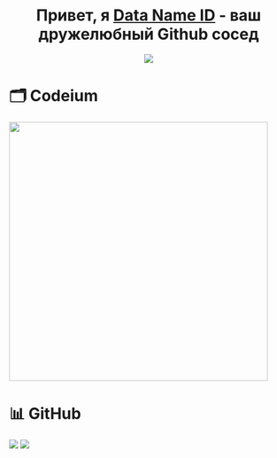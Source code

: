 <h1 align="center">Привет, я <a href="https://github.com/Data-Name-ID">Data Name ID</a> - ваш дружелюбный Github сосед</h1>
<div align="center"><img src="https://github.com/Data-Name-ID/Data-Name-ID/assets/68386017/f36828f6-38cc-445c-8754-de6fede74e4e"></div>

# 🗂 Codeium
<div>
  <img width="467" src="https://codeium.com/profile/datanameid/card.png">
</div>

# 📊 GitHub
<div>
  <img align=top src="https://github-readme-stats.vercel.app/api?username=Data-Name-ID&show_icons=true&bg_color=00000000&hide_border=true&locale=ru&text_color=868686&include_all_commits=true&text_bold=false">
  <img src="https://github-readme-stats.vercel.app/api/top-langs/?username=Data-Name-ID&hide_border=true&include_all_commits=true&count_private=false&layout=compact&custom_title=Часто%20используемые%20языки&locale=ru&bg_color=ffffff00&text_color=868686">
</div>
